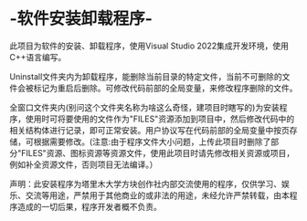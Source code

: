 # -软件安装卸载程序-
此项目为软件的安装、卸载程序，使用Visual Studio 2022集成开发环境，使用C++语言编写。

Uninstall文件夹内为卸载程序，能删除当前目录的特定文件，当前不可删除的文件会被标记为重启后删除。可修改代码前部的全局变量，来修改程序删除的文件。

全窗口文件夹内(别问这个文件夹名称为啥这么奇怪，建项目时瞎写的)为安装程序，使用时可将要使用的文件作为"FILES"资源添加到项目中，然后修改代码中的相关结构体进行记录，即可正常安装。用户协议写在代码前部的全局变量中按页存储，可根据需要修改。(注意:由于程序文件大小问题，上传此项目时删除了部分"FILES"资源、图标资源等资源文件，使用此项目时请先修改相关资源或项目，例如补全资源文件，否则项目无法编译。）

声明：此安装程序为塔里木大学方块创作社内部交流使用的程序，仅供学习、娱乐、交流等用途，严禁用于其他商业的或非法的用途，未经允许严禁转载，由本程序造成的一切后果，程序开发者概不负责。
